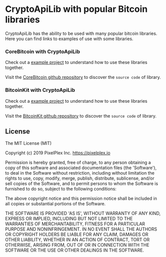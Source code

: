 # CryptoApiLib with popular Bitcoin libraries

CryptoApiLib has the ability to be used with many popular bitcoin libraries. Here you can find links to examples of use with some libraries.

### CoreBitcoin with CryptoApiLib 

Check out a [example project](./CryptoApiLib_CoreBitcoin) to understand how to use these libraries together.

Visit the [CoreBitcoin github repository](https://github.com/oleganza/CoreBitcoin) to discover the `source code` of library.

### BitcoinKit with CryptoApiLib 

Check out a [example project](./CryptoApiLib_BitcoinKit) to understand how to use these libraries together.

Visit the [BitcoinKit github repository](https://github.com/yenom/BitcoinKit) to discover the `source code` of library.

## License

The MIT License (MIT)

Copyright (c) 2019 PixelPlex Inc. <https://pixelplex.io>

Permission is hereby granted, free of charge, to any person obtaining
a copy of this software and associated documentation files (the
'Software'), to deal in the Software without restriction, including
without limitation the rights to use, copy, modify, merge, publish,
distribute, sublicense, and/or sell copies of the Software, and to
permit persons to whom the Software is furnished to do so, subject to
the following conditions:

The above copyright notice and this permission notice shall be
included in all copies or substantial portions of the Software.

THE SOFTWARE IS PROVIDED 'AS IS', WITHOUT WARRANTY OF ANY KIND,
EXPRESS OR IMPLIED, INCLUDING BUT NOT LIMITED TO THE WARRANTIES OF
MERCHANTABILITY, FITNESS FOR A PARTICULAR PURPOSE AND NONINFRINGEMENT.
IN NO EVENT SHALL THE AUTHORS OR COPYRIGHT HOLDERS BE LIABLE FOR ANY
CLAIM, DAMAGES OR OTHER LIABILITY, WHETHER IN AN ACTION OF CONTRACT,
TORT OR OTHERWISE, ARISING FROM, OUT OF OR IN CONNECTION WITH THE
SOFTWARE OR THE USE OR OTHER DEALINGS IN THE SOFTWARE.

